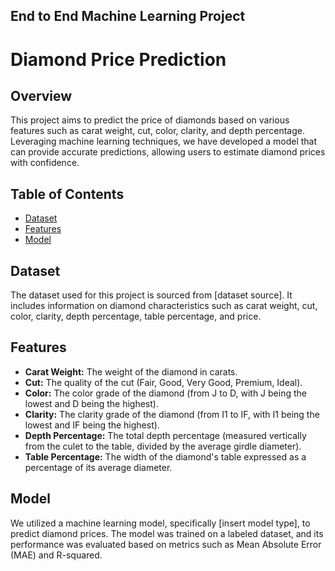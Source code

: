 ## End to End Machine Learning Project
# Diamond Price Prediction

## Overview

This project aims to predict the price of diamonds based on various features such as carat weight, cut, color, clarity, and depth percentage. Leveraging machine learning techniques, we have developed a model that can provide accurate predictions, allowing users to estimate diamond prices with confidence.

## Table of Contents

- [Dataset](#dataset)
- [Features](#features)
- [Model](#model)

## Dataset

The dataset used for this project is sourced from [dataset source]. It includes information on diamond characteristics such as carat weight, cut, color, clarity, depth percentage, table percentage, and price.

## Features

- **Carat Weight:** The weight of the diamond in carats.
- **Cut:** The quality of the cut (Fair, Good, Very Good, Premium, Ideal).
- **Color:** The color grade of the diamond (from J to D, with J being the lowest and D being the highest).
- **Clarity:** The clarity grade of the diamond (from I1 to IF, with I1 being the lowest and IF being the highest).
- **Depth Percentage:** The total depth percentage (measured vertically from the culet to the table, divided by the average girdle diameter).
- **Table Percentage:** The width of the diamond's table expressed as a percentage of its average diameter.

## Model

We utilized a machine learning model, specifically [insert model type], to predict diamond prices. The model was trained on a labeled dataset, and its performance was evaluated based on metrics such as Mean Absolute Error (MAE) and R-squared.

